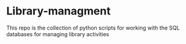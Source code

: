 # Library-managment
This repo is the collection of python scripts for working with the SQL databases for managing library activities
